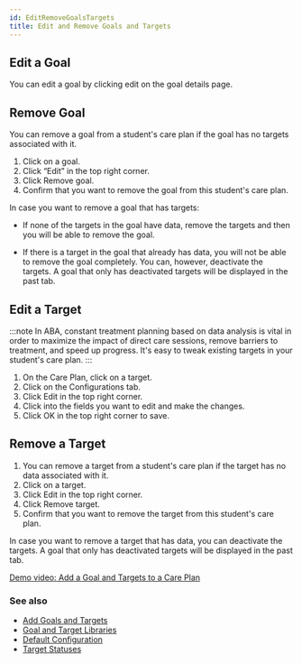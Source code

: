 ```yaml
---
id: EditRemoveGoalsTargets
title: Edit and Remove Goals and Targets
---
```

## Edit a Goal 

You can edit a goal by clicking edit on the goal details page.  

## Remove Goal 

You can remove a goal from a student's care plan if the goal has no targets associated with it. 

1. Click on a goal. 
2. Click “Edit” in the top right corner. 
3. Click Remove goal.
4. Confirm that you want to remove the goal from this student's care plan. 

In case you want to remove a goal that has targets: 

- If none of the targets in the goal have data, remove the targets and then you will be able to remove the goal. 

- If there is a target in the goal that already has data, you will not be able to remove the goal completely. You can, however, deactivate the targets. A goal that only has deactivated targets will be displayed in the past tab. 

## Edit a Target 

:::note
In ABA, constant treatment planning based on data analysis is vital in order to maximize the impact of direct care sessions, remove barriers to treatment, and speed up progress. It's easy to tweak existing targets in your student's care plan. 
:::

1. On the Care Plan, click on a target. 
2. Click on the Configurations tab.
3. Click Edit in the top right corner. 
4. Click into the fields you want to edit and make the changes.
5. Click OK in the top right corner to save. 

## Remove a Target 

1. You can remove a target from a student's care plan if the target has no data associated with it. 
2. Click on a target. 
3. Click Edit in the top right corner. 
4. Click Remove target.
5. Confirm that you want to remove the target from this student's care plan.

In case you want to remove a target that has data, you can deactivate the targets. A goal that only has deactivated targets will be displayed in the past tab. 

[Demo video: Add a Goal and Targets to a Care Plan](https://youtu.be/_DCx4QZ3VQA "Title")

### See also
- [Add Goals and Targets](CarePlan/AddGoalsTargets.md)
- [Goal and Target Libraries](CarePlan/GoalTargetLibraries.md)
- [Default Configuration](CarePlan/DefaultConfiguration.md)
- [Target Statuses](CarePlan/TargetStatuses.md)